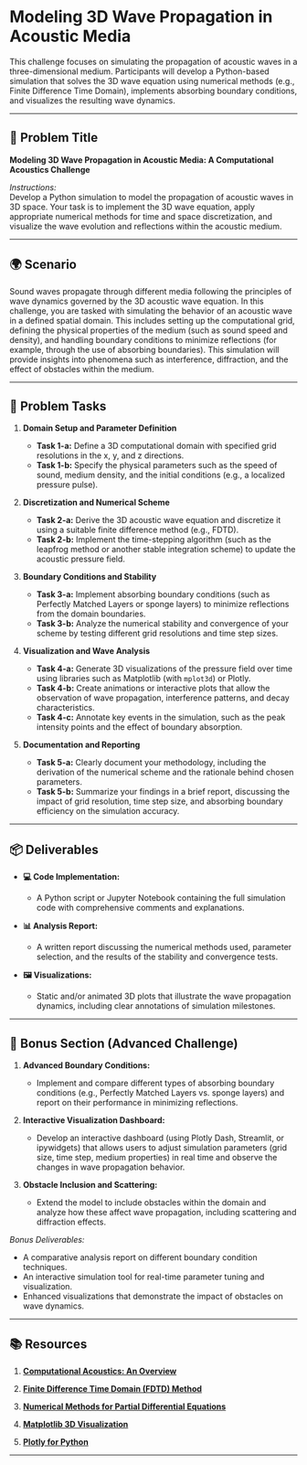 # Modeling 3D Wave Propagation in Acoustic Media

This challenge focuses on simulating the propagation of acoustic waves in a three-dimensional medium. Participants will develop a Python-based simulation that solves the 3D wave equation using numerical methods (e.g., Finite Difference Time Domain), implements absorbing boundary conditions, and visualizes the resulting wave dynamics.

---

## 📝 Problem Title

**Modeling 3D Wave Propagation in Acoustic Media: A Computational Acoustics Challenge**

*Instructions:*  
Develop a Python simulation to model the propagation of acoustic waves in 3D space. Your task is to implement the 3D wave equation, apply appropriate numerical methods for time and space discretization, and visualize the wave evolution and reflections within the acoustic medium.

---

## 🌍 Scenario

Sound waves propagate through different media following the principles of wave dynamics governed by the 3D acoustic wave equation. In this challenge, you are tasked with simulating the behavior of an acoustic wave in a defined spatial domain. This includes setting up the computational grid, defining the physical properties of the medium (such as sound speed and density), and handling boundary conditions to minimize reflections (for example, through the use of absorbing boundaries). This simulation will provide insights into phenomena such as interference, diffraction, and the effect of obstacles within the medium.

---

## 🔧 Problem Tasks

1. **Domain Setup and Parameter Definition**  
   - **Task 1-a:** Define a 3D computational domain with specified grid resolutions in the x, y, and z directions.  
   - **Task 1-b:** Specify the physical parameters such as the speed of sound, medium density, and the initial conditions (e.g., a localized pressure pulse).

2. **Discretization and Numerical Scheme**  
   - **Task 2-a:** Derive the 3D acoustic wave equation and discretize it using a suitable finite difference method (e.g., FDTD).  
   - **Task 2-b:** Implement the time-stepping algorithm (such as the leapfrog method or another stable integration scheme) to update the acoustic pressure field.

3. **Boundary Conditions and Stability**  
   - **Task 3-a:** Implement absorbing boundary conditions (such as Perfectly Matched Layers or sponge layers) to minimize reflections from the domain boundaries.  
   - **Task 3-b:** Analyze the numerical stability and convergence of your scheme by testing different grid resolutions and time step sizes.

4. **Visualization and Wave Analysis**  
   - **Task 4-a:** Generate 3D visualizations of the pressure field over time using libraries such as Matplotlib (with `mplot3d`) or Plotly.  
   - **Task 4-b:** Create animations or interactive plots that allow the observation of wave propagation, interference patterns, and decay characteristics.
   - **Task 4-c:** Annotate key events in the simulation, such as the peak intensity points and the effect of boundary absorption.

5. **Documentation and Reporting**  
   - **Task 5-a:** Clearly document your methodology, including the derivation of the numerical scheme and the rationale behind chosen parameters.  
   - **Task 5-b:** Summarize your findings in a brief report, discussing the impact of grid resolution, time step size, and absorbing boundary efficiency on the simulation accuracy.

---

## 📦 Deliverables

- **💻 Code Implementation:**  
  - A Python script or Jupyter Notebook containing the full simulation code with comprehensive comments and explanations.
  
- **📊 Analysis Report:**  
  - A written report discussing the numerical methods used, parameter selection, and the results of the stability and convergence tests.
  
- **🖼️ Visualizations:**  
  - Static and/or animated 3D plots that illustrate the wave propagation dynamics, including clear annotations of simulation milestones.

---

## 🎁 Bonus Section (Advanced Challenge)

1. **Advanced Boundary Conditions:**  
   - Implement and compare different types of absorbing boundary conditions (e.g., Perfectly Matched Layers vs. sponge layers) and report on their performance in minimizing reflections.

2. **Interactive Visualization Dashboard:**  
   - Develop an interactive dashboard (using Plotly Dash, Streamlit, or ipywidgets) that allows users to adjust simulation parameters (grid size, time step, medium properties) in real time and observe the changes in wave propagation behavior.

3. **Obstacle Inclusion and Scattering:**  
   - Extend the model to include obstacles within the domain and analyze how these affect wave propagation, including scattering and diffraction effects.

*Bonus Deliverables:*  
- A comparative analysis report on different boundary condition techniques.  
- An interactive simulation tool for real-time parameter tuning and visualization.  
- Enhanced visualizations that demonstrate the impact of obstacles on wave dynamics.

---

## 📚 Resources

1. **[Computational Acoustics: An Overview](https://en.wikipedia.org/wiki/Computational_acoustics)**

2. **[Finite Difference Time Domain (FDTD) Method](https://en.wikipedia.org/wiki/Finite-difference_time-domain_method)**

3. **[Numerical Methods for Partial Differential Equations](https://www.amazon.com/Numerical-Methods-Partial-Differential-Equations/dp/0123736372)**

4. **[Matplotlib 3D Visualization](https://matplotlib.org/stable/gallery/index.html#mplot3d-examples-index)**

5. **[Plotly for Python](https://plotly.com/python/)**

---
